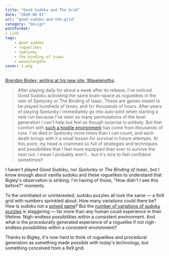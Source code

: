 ```yaml
---
title: "Good Sudoku and The Grid"
date: "2020-08-01"
url: "good-sudoku-and-the-grid"
category: "design"
postFormat:
- Link
tags:
    - good sudoku
    - roguelikes
    - spelunky
    - the binding of isaac
    - waveslengths
cover: 1.png
---
```


[Brendon Bigley, writing at his new site, Wavelengths](https://wavelengths.online/home/good-sudoku):

> After playing daily for about a week after its release, I've noticed Good Sudoku activating the same brain-space as roguelikes in the vein of Spelunky or The Binding of Isaac. These are games meant to be played hundreds of times, and for thousands of hours. After years of playing Spelunky I immediately go into auto-pilot when starting a new run because I've seen so many permutations of the level generation I can't help but feel as though surprise is unlikely. But that comfort with [such a hostile environment](https://www.youtube.com/watch?v=2JZtQYSev-w) has come from _thousands_ of runs. I've died in Spelunky more times than I can count, and each death brings with it a small lesson for survival in future attempts. At this point, my head is crammed so full of strategies and techniques and possibilities that I feel more equipped than ever to survive the next run. I mean I probably won't… but it's nice to feel confident sometimes!!

I haven't played _Good Sudoku_, nor _Spelunky_ or _The Binding of Isaac_, but I know enough about vanilla sudoku and these roguelikes to understand that Bigley's observation is striking. I'm having of those, "How didn't I see this before?" moments.

To the uninitiated or uninterested, sudoku puzzles all look the same — a 9x9 grid with numbers sprinkled about. How many variations could there be? How is sudoku not a [solved game](https://en.wikipedia.org/wiki/Solved_game)? But the [number of variations of sudoku puzzles](https://en.wikipedia.org/wiki/Sudoku#Mathematics_of_Sudoku) is staggering — far more than any human could experience in their lifetime. Nigh-endless possibilities within a consistent environment. And what is the procedurally generated experience of a roguelike if not nigh-endless possibilities within a consistent environment?

Thanks to Bigley, it's now hard to think of roguelikes and procedural generation as something made possible with today's technology, but something conceived from a 9x9 grid.